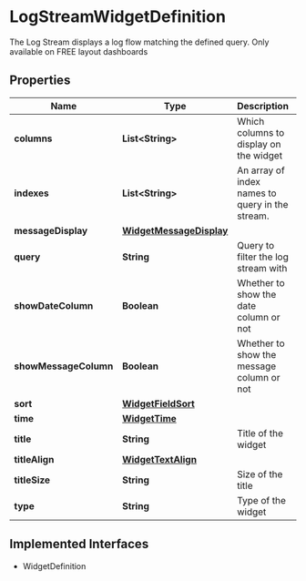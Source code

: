 

# LogStreamWidgetDefinition

The Log Stream displays a log flow matching the defined query. Only available on FREE layout dashboards
## Properties

Name | Type | Description | Notes
------------ | ------------- | ------------- | -------------
**columns** | **List&lt;String&gt;** | Which columns to display on the widget |  [optional]
**indexes** | **List&lt;String&gt;** | An array of index names to query in the stream. |  [optional]
**messageDisplay** | [**WidgetMessageDisplay**](WidgetMessageDisplay.md) |  |  [optional]
**query** | **String** | Query to filter the log stream with |  [optional]
**showDateColumn** | **Boolean** | Whether to show the date column or not |  [optional]
**showMessageColumn** | **Boolean** | Whether to show the message column or not |  [optional]
**sort** | [**WidgetFieldSort**](WidgetFieldSort.md) |  |  [optional]
**time** | [**WidgetTime**](WidgetTime.md) |  |  [optional]
**title** | **String** | Title of the widget |  [optional]
**titleAlign** | [**WidgetTextAlign**](WidgetTextAlign.md) |  |  [optional]
**titleSize** | **String** | Size of the title |  [optional]
**type** | **String** | Type of the widget |  [readonly]


## Implemented Interfaces

* WidgetDefinition


